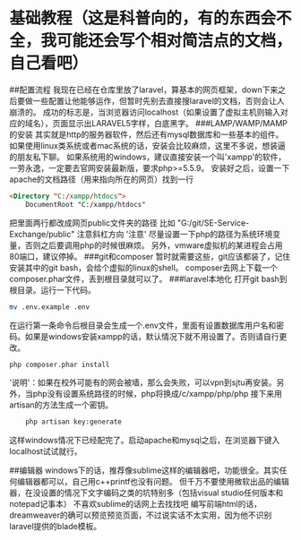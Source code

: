 基础教程（这是科普向的，有的东西会不全，我可能还会写个相对简洁点的文档，自己看吧）
======
##配置流程
我现在已经在仓库里放了laravel，算基本的网页框架，down下来之后要做一些配置让他能够运作，但暂时先别去直接搜laravel的文档，否则会让人崩溃的。
成功的标志是，当浏览器访问localhost（如果设置了虚拟主机则输入对应的域名），页面显示出LARAVEL5字样，白底黑字。
###LAMP/WAMP/MAMP的安装
其实就是http的服务器软件，然后还有mysql数据库和一些基本的组件。
如果使用linux类系统或者mac系统的话，安装会比较麻烦，这里不多说，想装逼的朋友私下聊。
如果系统用的windows，建议直接安装一个叫'xampp'的软件，一劳永逸，一定要去官网安装最新版，要求php>=5.5.9。
安装好之后，设置一下apache的文档路径（用来指向所在的网页）找到一行
```html
<Directory "C:/xampp/htdocs">
	DocumentRoot "C:/xampp/htdocs"
```
把里面两行都改成网页public文件夹的路径 比如 "G:/git/SE-Service-Exchange/public"
注意斜杠方向
'注意' 尽量设置一下php的路径为系统环境变量，否则之后要调用php的时候很麻烦。
另外，vmware虚拟机的某进程会占用80端口，建议停掉。
###git和composer
暂时就需要这些，git应该都装了，记住安装其中的git bash，会给个虚拟的linux的shell。
composer去网上下载一个composer.phar文件，丢到根目录就可以了。
###laravel本地化
打开git bash到根目录。运行一下代码。
```Bash
mv .env.example .env
```
在运行第一条命令后根目录会生成一个.env文件，里面有设置数据库用户名和密码。如果是windows安装xampp的话，默认情况下就不用设置了。否则请自行更改。
```Bash
php composer.phar install
```
'说明'：如果在校外可能有的网会被墙，那么会失败，可以vpn到sjtu再安装。另外，当php没有设置系统路径的时候，php将换成/c/xampp/php/php
接下来用artisan的方法生成一个密钥。
```Bash
	php artisan key:generate
```

这样windows情况下已经配完了。启动apache和mysql之后，在浏览器下键入localhost试试就行。

##编辑器
windows下的话，推荐像sublime这样的编辑器吧，功能很全。其实任何编辑器都可以，自己用c++printf也没有问题。
但千万不要使用微软出品的编辑器，在没设置的情况下文字编码之类的坑特别多（包括visual studio任何版本和notepad记事本）
不喜欢sublime的话网上去找找吧
编写前端html的话，dreamweaver的确可以预览预览页面，不过说实话不太实用，因为他不识别laravel提供的blade模板。